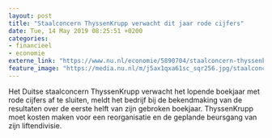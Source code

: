 ```yaml
---
layout: post
title: "Staalconcern ThyssenKrupp verwacht dit jaar rode cijfers"
date: Tue, 14 May 2019 08:25:51 +0200
categories: 
- financieel 
- economie 
externe_link: "https://www.nu.nl/economie/5890704/staalconcern-thyssenkrupp-verwacht-dit-jaar-rode-cijfers.html"
feature_image: "https://media.nu.nl/m/j5ax1qxa61sc_sqr256.jpg/staalconcern-thyssenkrupp-verwacht-dit-jaar-rode-cijfers.jpg"
---
```


Het Duitse staalconcern ThyssenKrupp verwacht het lopende boekjaar met rode cijfers af te sluiten, meldt het bedrijf bij de bekendmaking van de resultaten over de eerste helft van zijn gebroken boekjaar. ThyssenKrupp moet kosten maken voor een reorganisatie en de geplande beursgang van zijn liftendivisie.
